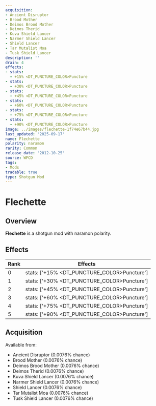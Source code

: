 ```yaml
---
acquisition:
- Ancient Disruptor
- Brood Mother
- Deimos Brood Mother
- Deimos Therid
- Kuva Shield Lancer
- Narmer Shield Lancer
- Shield Lancer
- Tar Mutalist Moa
- Tusk Shield Lancer
description: ''
drain: 4
effects:
- stats:
  - +15% <DT_PUNCTURE_COLOR>Puncture
- stats:
  - +30% <DT_PUNCTURE_COLOR>Puncture
- stats:
  - +45% <DT_PUNCTURE_COLOR>Puncture
- stats:
  - +60% <DT_PUNCTURE_COLOR>Puncture
- stats:
  - +75% <DT_PUNCTURE_COLOR>Puncture
- stats:
  - +90% <DT_PUNCTURE_COLOR>Puncture
image: ../images/flechette-1f74e67b44.jpg
last_updated: '2025-09-17'
name: Flechette
polarity: naramon
rarity: Common
release_date: '2012-10-25'
source: WFCD
tags:
- Mods
tradable: true
type: Shotgun Mod
---
```


# Flechette

## Overview

**Flechette** is a shotgun mod with naramon polarity.

## Effects

| Rank | Effects |
|------|----------|
| 0 | stats: ['+15% <DT_PUNCTURE_COLOR>Puncture'] |
| 1 | stats: ['+30% <DT_PUNCTURE_COLOR>Puncture'] |
| 2 | stats: ['+45% <DT_PUNCTURE_COLOR>Puncture'] |
| 3 | stats: ['+60% <DT_PUNCTURE_COLOR>Puncture'] |
| 4 | stats: ['+75% <DT_PUNCTURE_COLOR>Puncture'] |
| 5 | stats: ['+90% <DT_PUNCTURE_COLOR>Puncture'] |

## Acquisition

Available from:
- Ancient Disruptor (0.0076% chance)
- Brood Mother (0.0076% chance)
- Deimos Brood Mother (0.0076% chance)
- Deimos Therid (0.0076% chance)
- Kuva Shield Lancer (0.0076% chance)
- Narmer Shield Lancer (0.0076% chance)
- Shield Lancer (0.0076% chance)
- Tar Mutalist Moa (0.0076% chance)
- Tusk Shield Lancer (0.0076% chance)

